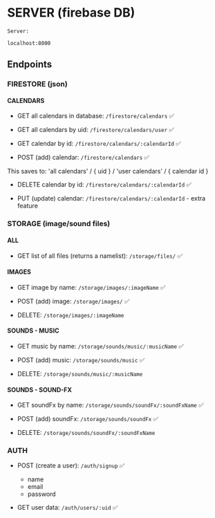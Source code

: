 # SERVER (firebase DB)

```shell
Server:

localhost:8000
```

## Endpoints

### FIRESTORE (json)

#### CALENDARS

- GET all calendars in database: `/firestore/calendars` ✅

- GET all calendars by uid: `/firestore/calendars/user` ✅

- GET calendar by id: `/firestore/calendars/:calendarId` ✅

- POST (add) calendar: `/firestore/calendars` ✅

This saves to: 'all calendars' / { uid } / 'user calendars' / { calendar id }

- DELETE calendar by id: `/firestore/calendars/:calendarId` ✅

- PUT (update) calendar: `/firestore/calendars/:calendarId` - extra feature

### STORAGE (image/sound files)

#### ALL

- GET list of all files (returns a namelist): `/storage/files/` ✅

#### IMAGES

- GET image by name: `/storage/images/:imageName` ✅

- POST (add) image: `/storage/images/` ✅

- DELETE: `/storage/images/:imageName`

#### SOUNDS - MUSIC

- GET music by name: `/storage/sounds/music/:musicName` ✅

- POST (add) music: `/storage/sounds/music` ✅

- DELETE: `/storage/sounds/music/:musicName`

#### SOUNDS - SOUND-FX

- GET soundFx by name: `/storage/sounds/soundFx/:soundFxName` ✅

- POST (add) soundFx: `/storage/sounds/soundFx` ✅

- DELETE: `/storage/sounds/soundFx/:soundFxName`

### AUTH

- POST (create a user): `/auth/signup` ✅

  - name
  - email
  - password

- GET user data: `/auth/users/:uid` ✅
